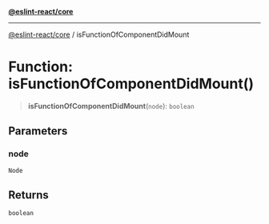 [**@eslint-react/core**](../README.md)

***

[@eslint-react/core](../README.md) / isFunctionOfComponentDidMount

# Function: isFunctionOfComponentDidMount()

> **isFunctionOfComponentDidMount**(`node`): `boolean`

## Parameters

### node

`Node`

## Returns

`boolean`
